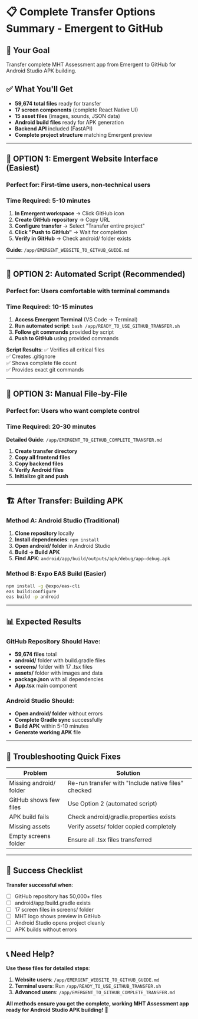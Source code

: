 # 📋 Complete Transfer Options Summary - Emergent to GitHub

## 🎯 Your Goal
Transfer complete MHT Assessment app from Emergent to GitHub for Android Studio APK building.

## ✅ What You'll Get
- **59,674 total files** ready for transfer
- **17 screen components** (complete React Native UI)
- **15 asset files** (images, sounds, JSON data)
- **Android build files** ready for APK generation
- **Backend API** included (FastAPI)
- **Complete project structure** matching Emergent preview

---

## 🚀 OPTION 1: Emergent Website Interface (Easiest)

### Perfect for: First-time users, non-technical users
### Time Required: 5-10 minutes

1. **In Emergent workspace** → Click GitHub icon
2. **Create GitHub repository** → Copy URL
3. **Configure transfer** → Select "Transfer entire project"
4. **Click "Push to GitHub"** → Wait for completion
5. **Verify in GitHub** → Check android/ folder exists

**Guide**: `/app/EMERGENT_WEBSITE_TO_GITHUB_GUIDE.md`

---

## 🔧 OPTION 2: Automated Script (Recommended)

### Perfect for: Users comfortable with terminal commands
### Time Required: 10-15 minutes

1. **Access Emergent Terminal** (VS Code → Terminal)
2. **Run automated script**: `bash /app/READY_TO_USE_GITHUB_TRANSFER.sh`
3. **Follow git commands** provided by script
4. **Push to GitHub** using provided commands

**Script Results**:
✅ Verifies all critical files  
✅ Creates .gitignore  
✅ Shows complete file count  
✅ Provides exact git commands  

---

## 📁 OPTION 3: Manual File-by-File

### Perfect for: Users who want complete control
### Time Required: 20-30 minutes

**Detailed Guide**: `/app/EMERGENT_TO_GITHUB_COMPLETE_TRANSFER.md`

1. **Create transfer directory**
2. **Copy all frontend files** 
3. **Copy backend files**
4. **Verify Android files**
5. **Initialize git and push**

---

## 🏗️ After Transfer: Building APK

### Method A: Android Studio (Traditional)
1. **Clone repository** locally
2. **Install dependencies**: `npm install`
3. **Open android/ folder** in Android Studio
4. **Build → Build APK** 
5. **Find APK**: `android/app/build/outputs/apk/debug/app-debug.apk`

### Method B: Expo EAS Build (Easier)
```bash
npm install -g @expo/eas-cli
eas build:configure
eas build -p android
```

---

## 📊 Expected Results

### GitHub Repository Should Have:
- **59,674 files** total
- **android/** folder with build.gradle files
- **screens/** folder with 17 .tsx files  
- **assets/** folder with images and data
- **package.json** with all dependencies
- **App.tsx** main component

### Android Studio Should:
- **Open android/ folder** without errors
- **Complete Gradle sync** successfully
- **Build APK** within 5-10 minutes
- **Generate working APK** file

---

## 🚨 Troubleshooting Quick Fixes

| Problem | Solution |
|---------|----------|
| Missing android/ folder | Re-run transfer with "Include native files" checked |
| GitHub shows few files | Use Option 2 (automated script) |
| APK build fails | Check android/gradle.properties exists |
| Missing assets | Verify assets/ folder copied completely |
| Empty screens folder | Ensure all .tsx files transferred |

---

## 🎯 Success Checklist

**Transfer successful when**:
- [ ] GitHub repository has 50,000+ files
- [ ] android/app/build.gradle exists  
- [ ] 17 screen files in screens/ folder
- [ ] MHT logo shows preview in GitHub
- [ ] Android Studio opens project cleanly
- [ ] APK builds without errors

---

## 📞 Need Help?

**Use these files for detailed steps**:
1. **Website users**: `/app/EMERGENT_WEBSITE_TO_GITHUB_GUIDE.md`
2. **Terminal users**: Run `/app/READY_TO_USE_GITHUB_TRANSFER.sh`
3. **Advanced users**: `/app/EMERGENT_TO_GITHUB_COMPLETE_TRANSFER.md`

**All methods ensure you get the complete, working MHT Assessment app ready for Android Studio APK building!** 🎉